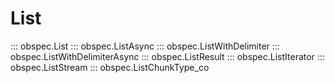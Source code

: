 # List

::: obspec.List
::: obspec.ListAsync
::: obspec.ListWithDelimiter
::: obspec.ListWithDelimiterAsync
::: obspec.ListResult
::: obspec.ListIterator
::: obspec.ListStream
::: obspec.ListChunkType_co
